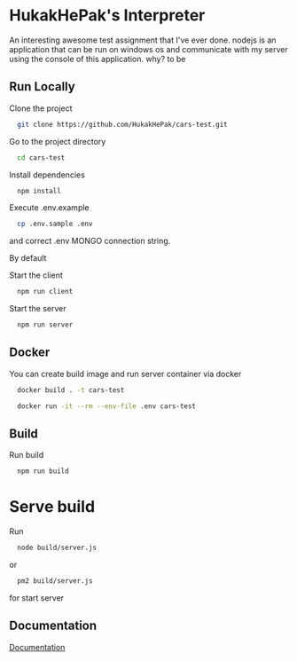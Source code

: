 # HukakHePak's Interpreter

An interesting awesome test assignment that I've ever done. nodejs is an application that can be run on windows os and communicate with my server using the console of this application. why? to be


## Run Locally

Clone the project

```bash
  git clone https://github.com/HukakHePak/cars-test.git
```

Go to the project directory

```bash
  cd cars-test
```

Install dependencies

```bash
  npm install
```

Execute .env.example

```bash
  cp .env.sample .env
```
and correct .env MONGO connection string.

By default 

Start the client

```bash
  npm run client
```

Start the server

```bash
  npm run server
```

## Docker

You can create build image and run server container via docker

```bash
  docker build . -t cars-test

  docker run -it --rm --env-file .env cars-test
```

## Build

Run build

```bash
  npm run build
```

# Serve build

Run

```bash
  node build/server.js
```
or 
```bash
  pm2 build/server.js
```
for start server 

## Documentation

[Documentation](https://note-lawn.ru)